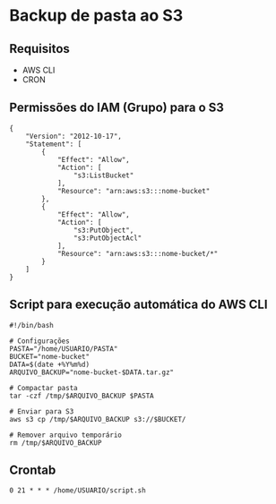 # Backup de pasta ao S3
## Requisitos
- AWS CLI
- CRON

## Permissões do IAM (Grupo) para o S3
```
{
	"Version": "2012-10-17",
	"Statement": [
		{
			"Effect": "Allow",
			"Action": [
				"s3:ListBucket"
			],
			"Resource": "arn:aws:s3:::nome-bucket"
		},
		{
			"Effect": "Allow",
			"Action": [
				"s3:PutObject",
				"s3:PutObjectAcl"
			],
			"Resource": "arn:aws:s3:::nome-bucket/*"
		}
	]
}
```

## Script para execução automática do AWS CLI
```
#!/bin/bash

# Configurações
PASTA="/home/USUARIO/PASTA"
BUCKET="nome-bucket"
DATA=$(date +%Y%m%d)
ARQUIVO_BACKUP="nome-bucket-$DATA.tar.gz"

# Compactar pasta
tar -czf /tmp/$ARQUIVO_BACKUP $PASTA

# Enviar para S3
aws s3 cp /tmp/$ARQUIVO_BACKUP s3://$BUCKET/

# Remover arquivo temporário
rm /tmp/$ARQUIVO_BACKUP
```

## Crontab
`0 21 * * * /home/USUARIO/script.sh`